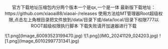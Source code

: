 <p align="center">官方下载地址压缩包内分两个版本一个是qx,一个是一体<a>
最新版下载地址：https://github.com/xiaoai88/xiaoai-/releases
使用方法给MT管理器Root超级权限,点击左上角根目录把文件放到/data/目录下或/data/local/目录下权限777以ROOT超级权限执行脚本</a>
下载失败请开加速器进行下载
</p>
![1.png](Image_60093523199470.jpg)
![1.png](IMG_20241129_024203.jpg)
![1.png](Image_60102997731341.jpg)
